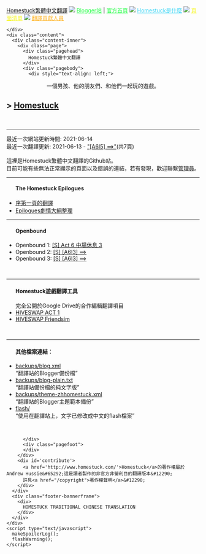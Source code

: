 <html>
  <head>
    <meta charset="utf-8">
    <meta http-equiv="Content-Type" content="text/html">
    <meta name="viewport" content="width=device-width, initial-scale=1.0">
    <meta name="description" content="網路漫畫Homestuck的非官方繁中翻譯">
    <meta name="theme-color" content="#ffffff">
    <title>Homestuck繁體中文翻譯</title>
    <!-- imports -->
    <link rel="icon" href="../favicon.ico" type="image/x-icon">
    <link rel="stylesheet" href="/main.css">
    <script type="text/javascript" src="//code.jquery.com/jquery-1.11.3.min.js"></script>
    <script type="text/javascript" src="/Viz_AC_RunActiveContent.js"></script>
    <script type="text/javascript" src="/main.js"></script>
  </head>
  <body>
    <div class="header">
      <span class="mspanav">
        <a href="/">Homestuck繁體中文翻譯</a>
        <img src="/images/candycorn.gif" />
        <a href="http://zhhomestuck.blogspot.com" style="color: #29ff4a;">Blogger站</a> |
        <a href="http://www.homestuck.com/" style="color: #29ff4a;">官方首頁</a>
        <img src="/images/candycorn.gif" />
        <a href="/whatishomestuck" style="color:#39d5f6;">Homestuck是什麼</a>
        <img src="/images/candycorn.gif" />
        <a href="/page_list" style="color: #f7f72a;">頁面清單</a>
        <img src="/images/candycorn.gif" />
        <a href="/translators" style="color: #ffb529;">翻譯貢獻人員</a>
      </span>

    </div>
    <div class="content">
      <div class="content-inner">
        <div class="page">
          <div class="pagehead">
            Homestuck繁體中文翻譯
          </div>
          <div class="pagebody">
            <div style="text-align: left;">
  <div style="text-align: center; margin: 0; padding: 0;">一個男孩、他的朋友們、和他們一起玩的遊戲。</div>
  <h2>>&nbsp;<a class="blog-pager-newer-link" href="/p/001901">Homestuck</a></h2><br/>
  <hr/>
  <span class="note">最近一次網站更新時間: 2021-06-14<br />
  最近一次翻譯更新: 2021-06-13 - <a href="/p/007940">"[A6I5] ==>"</a>(共7頁)</span><br/>
  <br/>
  這裡是Homestuck繁體中文翻譯的Github站。<br />
  目前可能有些無法正常顯示的頁面以及錯誤的連結，若有發現，歡迎聯繫<a href="mailto:rodersmaacci774@gmail.com">管理員</a>。<br/>
  <hr/>
  <ul><h4>The Homestuck Epilogues</h4>
    <li><a class="blog-pager-newer-link" href="/epilogues/prologue/">序第一頁的翻譯</a>
    <li><a href="/epilogues/summary/prologue">Epilogues劇情大綱整理</a></li>
  </ul>
  <hr/>
  <ul><h4>Openbound</h4>
    <li>Openbound 1: <a href="/Openbound/part1/">[S] Act 6 中場休息 3</a></li>
    <li>Openbound 2: <a href="/Openbound/part2/">[S] [A6I3] ==></a></li>
    <li>Openbound 3: <a href="/Openbound/part3/">[S] [A6I3] ==></a></li>
  </ul><br/>
  <hr/>
  <ul><h4>Homestuck遊戲翻譯工具</h4>
    完全公開於Google Drive的合作編輯翻譯項目
    <li><a href="https://drive.google.com/drive/folders/1XLKqwODw4Qkk5lKlg69pYaX-8SP8LlMk">HIVESWAP ACT 1</a></li>
    <li><a href="https://drive.google.com/drive/folders/1DFKH8Qz6VPBwqAOb3YZacwc9VQio7gGu">HIVESWAP Friendsim</a></li>
  </ul><br/>
  <hr/>
  <ul><h4>其他檔案連結：</h4>
    <li><a href="/backups/blog.xml">backups/blog.xml</a><br/>
        <q>翻譯站的Blogger備份檔</q>
    </li>
    <li><a href="/backups/blog-plain.txt">backups/blog-plain.txt</a><br/>
        <q>翻譯站備份檔的純文字版</q>
    </li>
    <li><a href="/backups/theme-zhhomestuck.xml">backups/theme-zhhomestuck.xml</a><br/>
        <q>翻譯站的Blogger主題範本備份</q>
    </li>
    <li><a href="/flash">flash/</a><br/>
        <q>使用在翻譯站上，文字已修改成中文的flash檔案</q>
    </li>
  </ul><br/>
</div>

          </div>
          <div class="pagefoot">
          </div>
        </div>
        <div id='contribute'>
          <a href='http://www.homestuck.com/'>Homestuck</a>的著作權屬於Andrew Hussie&#65292;這是讀者製作的非官方非營利目的翻譯版本&#12290;
          詳見<a href="/copyright">著作權聲明</a>&#12290;
        </div>
      </div>
      <div class="footer-bannerframe">
        <div>
          HOMESTUCK TRADITIONAL CHINESE TRANSLATION
        </div>
      </div>
    </div>
    <script type="text/javascript">
      makeSpoilerLog();
      flashWarning();
    </script>
  </body>
</html>
